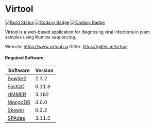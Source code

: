 Virtool
=======

[![Build Status](https://cloud.drone.io/api/badges/virtool/virtool/status.svg)](https://cloud.drone.io/virtool/virtool)
[![Codacy Badge](https://app.codacy.com/project/badge/Grade/1388b43207ae407c891744a4d70dde35)](https://www.codacy.com/gh/virtool/virtool?utm_source=github.com&amp;utm_medium=referral&amp;utm_content=virtool/virtool&amp;utm_campaign=Badge_Grade)
[![Codacy Badge](https://app.codacy.com/project/badge/Coverage/1388b43207ae407c891744a4d70dde35)](https://www.codacy.com/gh/virtool/virtool?utm_source=github.com&utm_medium=referral&utm_content=virtool/virtool&utm_campaign=Badge_Coverage)

Virtool is a web-based application for diagnosing viral infections in plant samples using Illumina sequencing. 
  
Website: https://www.virtool.ca
Gitter: https://gitter.im/virtool

#### Required Software

| Software                                                            | Version |
|---------------------------------------------------------------------|---------|
| [Bowtie2](http://bowtie-bio.sourceforge.net/bowtie2/index.shtml)    | 2.3.2   |
| [FastQC](https://www.bioinformatics.babraham.ac.uk/projects/fastqc) | 0.11.8  |
| [HMMER](http://hmmer.org/)                                          | 3.1b2   |
| [MongoDB](https://www.mongodb.com/)                                 | 3.6.0   |
| [Skewer](https://github.com/relipmoc/skewer)                        | 0.2.2   |
| [SPAdes](http://cab.spbu.ru/software/spades/)                       | 3.11.0  |
